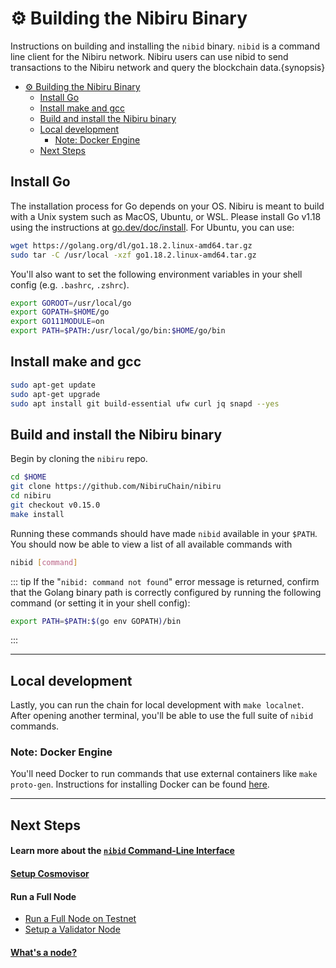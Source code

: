 # ⚙️ Building the Nibiru Binary

Instructions on building and installing the `nibid` binary. `nibid` is a command line client for the Nibiru network. Nibiru users can use nibid to send transactions to the Nibiru network and query the blockchain data.{synopsis}


- [⚙️ Building the Nibiru Binary](#️-building-the-nibiru-binary)
  - [Install Go](#install-go)
  - [Install make and gcc](#install-make-and-gcc)
  - [Build and install the Nibiru binary](#build-and-install-the-nibiru-binary)
  - [Local development](#local-development)
    - [Note: Docker Engine](#note-docker-engine)
  - [Next Steps](#next-steps)

## Install Go

The installation process for Go depends on your OS. Nibiru is meant to build with a Unix system such as MacOS, Ubuntu, or WSL. Please install Go v1.18 using the instructions at [go.dev/doc/install](https://go.dev/doc/install). For Ubuntu, you can use:

```bash
wget https://golang.org/dl/go1.18.2.linux-amd64.tar.gz
sudo tar -C /usr/local -xzf go1.18.2.linux-amd64.tar.gz
```

You'll also want to set the following environment variables in your shell config (e.g. `.bashrc`, `.zshrc`).

```bash
export GOROOT=/usr/local/go
export GOPATH=$HOME/go
export GO111MODULE=on
export PATH=$PATH:/usr/local/go/bin:$HOME/go/bin
```

## Install make and gcc

```bash
sudo apt-get update
sudo apt-get upgrade
sudo apt install git build-essential ufw curl jq snapd --yes
```

## Build and install the Nibiru binary

Begin by cloning the `nibiru` repo.

```bash
cd $HOME
git clone https://github.com/NibiruChain/nibiru
cd nibiru
git checkout v0.15.0
make install
```

Running these commands should have made `nibid` available in your `$PATH`. You should now be able to view a list of all available commands with

```bash
nibid [command]
```

::: tip
If the "`nibid: command not found`" error message is returned, confirm that the Golang binary path is correctly configured by running the following command (or setting it in your shell config):
```bash
export PATH=$PATH:$(go env GOPATH)/bin
```
:::

---

## Local development

Lastly, you can run the chain for local development with `make localnet`. After opening another terminal, you'll be able to use the full suite of `nibid` commands.

### Note: Docker Engine

You'll need Docker to run commands that use external containers like `make proto-gen`. Instructions for installing Docker can be found [here](https://docs.docker.com/engine/install/).

---

## Next Steps

#### Learn more about the [`nibid` Command-Line Interface][page-cli]
#### [Setup Cosmovisor][page-cosmovisor]

#### Run a Full Node

- [Run a Full Node on Testnet][page-testnet]
- [Setup a Validator Node][page-validator]

#### [What's a node?][page-node-daemon]

[page-cosmovisor]: ./testnet/cosmovisor
[page-testnet]: ./testnet/testnet
[page-validator]: ./validators
[page-node-daemon]: ./testnet/node-daemon
[page-cli]: ../dev/cli